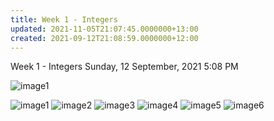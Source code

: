 ```yaml
---
title: Week 1 - Integers
updated: 2021-11-05T21:07:45.0000000+13:00
created: 2021-09-12T21:08:59.0000000+12:00
---
```


Week 1 - Integers
Sunday, 12 September, 2021
5:08 PM

![image1](../../../../resources/d55b9c72b4bd4417b21f6599b676677f.png)

![image1](../../../../resources/d55b9c72b4bd4417b21f6599b676677f.png)
![image2](../../../../resources/98ae11870bb246e1bf2e51a40e793f08.png)
![image3](../../../../resources/0250fd57654a4e65a7433d874b2240c2.png)
![image4](../../../../resources/d61483793d3f4f5cb68969df989afb34.png)
![image5](../../../../resources/89192e7843b54624b1e4065379ef2734.png)
![image6](../../../../resources/756d81e74f6a437685bfe4cb00f3f116.png)
